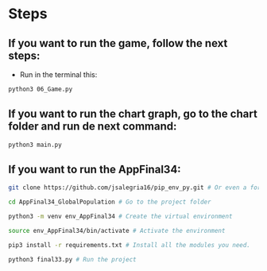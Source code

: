 # Steps
 ## If you want to run the game, follow the next steps:
 - Run in the terminal this: 
```sh
python3 06_Game.py
```

## If you want to run the chart graph, go to the chart folder and run de next command:
```sh
python3 main.py
```

## If you want to run the AppFinal34:

```sh
git clone https://github.com/jsalegria16/pip_env_py.git # Or even a fork

cd AppFinal34_GlobalPopulation # Go to the project folder

python3 -m venv env_AppFinal34 # Create the virtual environment

source env_AppFinal34/bin/activate # Activate the environment

pip3 install -r requirements.txt # Install all the modules you need.

python3 final33.py # Run the project
```

## 
